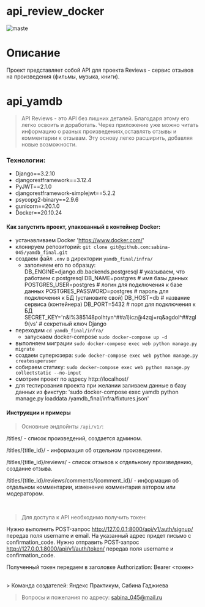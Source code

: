 # api_review_docker

![maste](https://github.com/sabina-045/yamdb_final/actions/workflows/yamdb_workflow.yml/badge.svg?branch=master)

# Описание

Проект представляет собой API для проекта Reviews - сервис отзывов на произведения (фильмы, музыка, книги).

# api_yamdb
>API Reviews - это API без лишних деталей. Благодаря этому его легко освоить и доработать. Через приложение уже можно читать информацию о разных произведениях,оставлять отзывы и комментарии к отзывам. Эту основу легко расширить, добавляя новые возможности.

### Технологии:
+ Django==3.2.10
+ djangorestframework==3.12.4
+ PyJWT==2.1.0
+ djangorestframework-simplejwt==5.2.2
+ psycopg2-binary==2.9.6
+ gunicorn==20.1.0
+ Docker==20.10.24

#### Как запустить проект, упакованный в контейнер Docker:

+ устанавливаем Docker
'https://www.docker.com/'
+ клонируем репозиторий:
`git clone git@github.com:sabina-045/yamdb_final.git`
+ создаем файл `.env` в директории `yamdb_final/infra/`
    + заполняем его по образцу:
    DB_ENGINE=django.db.backends.postgresql # указываем, что работаем с postgresql
    DB_NAME=postgres # имя базы данных
    POSTGRES_USER=postgres # логин для подключения к базе данных
    POSTGRES_PASSWORD=postgres # пароль для подключения к БД (установите свой)
    DB_HOST=db # название сервиса (контейнера)
    DB_PORT=5432 # порт для подключения к БД
    SECRET_KEY='n&l%385148polhtyn^##a1)icz@4zqj=rq&agdol^##zgl9(vs' # секретный ключ Django
+ переходим `cd yamdb_final/infra/`
    + запускаем docker-compose
    `sudo docker-compose up -d`
+ выполняем миграции
`sudo docker-compose exec web python manage.py migrate`
+ создаем суперюзера:
`sudo docker-compose exec web python manage.py createsuperuser`
+ собираем статику:
`sudo docker-compose exec web python manage.py collectstatic --no-input`
+ смотрим проект по адресу http://localhost/
+ для тестирования проекта при желании заливаем данные в базу данных из фикстур:
'sudo docker-compose exec yamdb python manage.py loaddata /yamdb_final/infra/fixtures.json'

#### Инструкции и примеры

>Основные эндпойнты `/api/v1/`:

/titles/ - список произведений, создается админом.

/titles/{title_id}/ - информация об отдельном произведении.

/titles/{title_id}/reviews/ - список отзывов к отдельному произведению, создание отзыва.

/titles/{title_id}/reviews/comments/{comment_id}/ - информация об отдельном комментарии, изменение комментария автором или модератором.

</br>

>Для доступа к API необходимо получить токен:

Нужно выполнить POST-запрос http://127.0.0.1:8000/api/v1/auth/signup/ передав поля username и email.
На указанный адрес придет письмо с confirmation_code.
Нужно отправить POST-запрос http://127.0.0.1:8000/api/v1/auth/token/ передав поля username и confirmation_code.

Полученный токен передаем в заголовке Authorization: Bearer <токен>

</br>
> Команда создателей:
Яндекс Практикум, Сабина Гаджиева

> Вопросы и пожелания по адресу:
sabina_045@mail.ru

